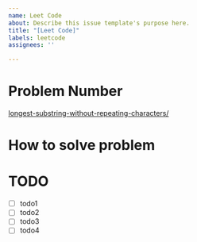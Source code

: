 ```yaml
---
name: Leet Code
about: Describe this issue template's purpose here.
title: "[Leet Code]"
labels: leetcode
assignees: ''

---
```


# Problem Number
[longest-substring-without-repeating-characters/](https://leetcode.com/problems/longest-substring-without-repeating-characters/)

# How to solve problem


# TODO
- [ ] todo1
- [ ] todo2
- [ ] todo3
- [ ] todo4
